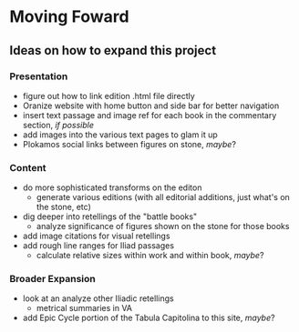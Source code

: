 # Moving Foward

## Ideas on how to expand this project

### Presentation
- figure out how to link edition .html file directly
- Oranize website with home button and side bar for better navigation 
- insert text passage and image ref for each book in the commentary section, *if possible*
- add images into the various text pages to glam it up
- Plokamos social links between figures on stone, *maybe*? 

### Content 
- do more sophisticated transforms on the editon
  - generate various editions (with all editorial additions, just what's on the stone, etc)
- dig deeper into retellings of the "battle books"
  - analyze significance of figures shown on the stone for those books
- add image citations for visual retellings
- add rough line ranges for Iliad passages
  - calculate relative sizes within work and within book, *maybe*?
  
### Broader Expansion   
- look at an analyze other Iliadic retellings
  - metrical summaries in VA
- add Epic Cycle portion of the Tabula Capitolina to this site, *maybe*?  

